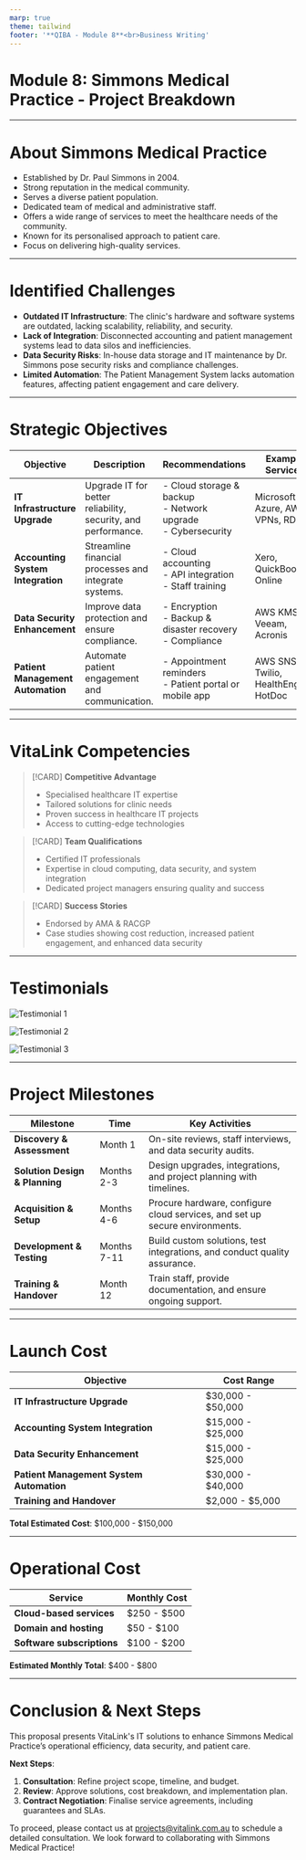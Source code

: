 ```yaml
---
marp: true
theme: tailwind
footer: '**QIBA - Module 8**<br>Business Writing'
---
```


<script src="./themes/timer.js"></script>
<script src="https://cdn.jsdelivr.net/npm/chart.js"></script>
<script src="https://cdn.jsdelivr.net/npm/chartjs-plugin-datalabels@2"></script>
<script src="./themes/charts.js"></script>

<!-- 
_class: title
-->

# Module 8: Simmons Medical Practice - Project Breakdown

---

<!-- 
footer: ""
 -->

# About Simmons Medical Practice

- Established by Dr. Paul Simmons in 2004.
- Strong reputation in the medical community.
- Serves a diverse patient population.
- Dedicated team of medical and administrative staff.
- Offers a wide range of services to meet the healthcare needs of the community.
- Known for its personalised approach to patient care.
- Focus on delivering high-quality services.

---

# Identified Challenges

- **Outdated IT Infrastructure**: The clinic's hardware and software systems are outdated, lacking scalability, reliability, and security.
- **Lack of Integration**: Disconnected accounting and patient management systems lead to data silos and inefficiencies.
- **Data Security Risks**: In-house data storage and IT maintenance by Dr. Simmons pose security risks and compliance challenges.
- **Limited Automation**: The Patient Management System lacks automation features, affecting patient engagement and care delivery.

---

# Strategic Objectives

| **Objective**                     | **Description**                                               | **Recommendations**                                              | **Example Services**                  |
| --------------------------------- | ------------------------------------------------------------- | ---------------------------------------------------------------- | ------------------------------------- |
| **IT Infrastructure Upgrade**     | Upgrade IT for better reliability, security, and performance. | - Cloud storage & backup<br>- Network upgrade<br>- Cybersecurity | Microsoft Azure, AWS, VPNs, RDS       |
| **Accounting System Integration** | Streamline financial processes and integrate systems.         | - Cloud accounting<br>- API integration<br>- Staff training      | Xero, QuickBooks Online               |
| **Data Security Enhancement**     | Improve data protection and ensure compliance.                | - Encryption<br>- Backup & disaster recovery<br>- Compliance     | AWS KMS, Veeam, Acronis               |
| **Patient Management Automation** | Automate patient engagement and communication.                | - Appointment reminders<br>- Patient portal or mobile app        | AWS SNS, Twilio, HealthEngine, HotDoc |

---

# VitaLink Competencies

<div class='grid grid-cols-3 gap-2 text-sm'>

> [!CARD] **Competitive Advantage**  
> - Specialised healthcare IT expertise  
> - Tailored solutions for clinic needs  
> - Proven success in healthcare IT projects  
> - Access to cutting-edge technologies

> [!CARD] **Team Qualifications**  
> - Certified IT professionals  
> - Expertise in cloud computing, data security, and system integration  
> - Dedicated project managers ensuring quality and success

> [!CARD] **Success Stories**  
> - Endorsed by AMA & RACGP  
> - Case studies showing cost reduction, increased patient engagement, and enhanced data security

</div>

---

# Testimonials

<div class='grid grid-cols-3 gap-2'>

![Testimonial 1](./Frame_2.png)

![Testimonial 2](./Frame_3.png)

![Testimonial 3](./Frame_4.png)

</div>

---

# Project Milestones

<div class='text-sm'>

| **Milestone**                  | **Time**    | **Key Activities**                                                          |
| ------------------------------ | ----------- | --------------------------------------------------------------------------- |
| **Discovery & Assessment**     | Month 1     | On-site reviews, staff interviews, and data security audits.                |
| **Solution Design & Planning** | Months 2-3  | Design upgrades, integrations, and project planning with timelines.         |
| **Acquisition & Setup**        | Months 4-6  | Procure hardware, configure cloud services, and set up secure environments. |
| **Development & Testing**      | Months 7-11 | Build custom solutions, test integrations, and conduct quality assurance.   |
| **Training & Handover**        | Month 12    | Train staff, provide documentation, and ensure ongoing support.             |

</div>

---

# Launch Cost

| **Objective**                            | **Cost Range**    |
| ---------------------------------------- | ----------------- |
| **IT Infrastructure Upgrade**            | $30,000 - $50,000 |
| **Accounting System Integration**        | $15,000 - $25,000 |
| **Data Security Enhancement**            | $15,000 - $25,000 |
| **Patient Management System Automation** | $30,000 - $40,000 |
| **Training and Handover**                | $2,000 - $5,000   |

**Total Estimated Cost**: $100,000 - $150,000

---

# Operational Cost

| **Service**                | **Monthly Cost** |
| -------------------------- | ---------------- |
| **Cloud-based services**   | $250 - $500      |
| **Domain and hosting**     | $50 - $100       |
| **Software subscriptions** | $100 - $200      |

**Estimated Monthly Total**: $400 - $800

---

# Conclusion & Next Steps

This proposal presents VitaLink's IT solutions to enhance Simmons Medical Practice’s operational efficiency, data security, and patient care.

**Next Steps**:
1. **Consultation**: Refine project scope, timeline, and budget.
2. **Review**: Approve solutions, cost breakdown, and implementation plan.
3. **Contract Negotiation**: Finalise service agreements, including guarantees and SLAs.

To proceed, please contact us at [projects@vitalink.com.au](mailto:projects@vitalink.com.au) to schedule a detailed consultation. We look forward to collaborating with Simmons Medical Practice!


<!-- 
# Line Chart

<div class='data-table' data-chart-type='line' style='height: 75vh'>

**Monthly Revenue**

| Month | Dataset 1 | Dataset 2 |
| ----- | --------- | --------- |
| Jan   | 10        | 20        |
| Feb   | 15        | 25        |
| Mar   | 20        | 30        |
| Apr   | 25        | 35        |
| May   | 30        | 40        |
| Jun   | 35        | 45        |
| Jul   | 40        | 50        |
| Aug   | 45        | 55        |
| Sep   | 50        | 60        |
| Oct   | 55        | 65        |

</div>

---

# Bar Chart

<div class='data-table' data-chart-type='bar' style='height: 75vh'>

**Monthly Revenue**

| Month | Dataset 1 | Dataset 2 |
| ----- | --------- | --------- |
| Jan   | 10        | 20        |
| Feb   | 15        | 25        |
| Mar   | 20        | 30        |
| Apr   | 25        | 35        |
| May   | 30        | 40        |
| Jun   | 35        | 45        |
| Jul   | 40        | 50        |
| Aug   | 45        | 55        |
| Sep   | 50        | 60        |
| Oct   | 55        | 65        |

</div>


---

# SWOT Analysis

<div class="chart-container" style="position: relative; height:75vh;">
    <canvas id="myChart"></canvas>
</div>

<script>
  const colors = {
    strengths: {
      backgroundColor: 'rgb(255, 99, 132.2)',
      borderColor: 'rgb(255, 99, 132)',
    }
  }

  const ctx = document.getElementById('myChart');
const data = {
  "datasets": [
    {
      "label": "Strengths",
      "data": [
        { "x": -0.1, "y": 0.9, "title": "Reputation", "description": "Established medical practice with a strong reputation." },
        { "x": -0.1, "y": 0.8, "title": "Ownership of premises", "description": "Ownership of the premises provides stability and control." },
        { "x": -0.45, "y": 0.1, "title": "Equipment", "description": "Specialised medical equipment enhances patient care." },
        { "x": -0.5, "y": 0.5, "title": "Dedicated Staff", "description": "Dedicated staff members with a mix of medical and administrative roles." },
        { "x": -0.9, "y": 0.1, "title": "IT Infrastructure control", "description": "In-house IT maintenance and data storage for better control and security." },
        { "x": -0.4, "y": 0.4, "title": "Bulk billing", "description": "Bulk billing system for patient convenience." },
        { "x": -0.1, "y": 0.1, "title": "Specialists", "description": "Visiting specialists add value to the clinic's services." }
      ],
      "backgroundColor": "rgb(75, 192, 192)",
      "borderColor": "rgb(75, 192, 192)"
    },
    {
      "label": "Weaknesses",
      "data": [
        { "x": -0.45, "y": -0.1, "title": "Leased equipment", "description": "Reliance on expensive leased specialist medical equipment." },
        { "x": -0.3, "y": -0.8, "title": "Unreliable IT infrastructure", "description": "Potential challenges in IT network reliability." },
        { "x": -0.4, "y": -0.7, "title": "Lack of integration", "description": "Complex accounting software and lack of integration with patient management system." },
        { "x": -0.5, "y": -0.6, "title": "Limited automation", "description": "Manual appointment reminders without automation." },
        { "x": -0.9, "y": -0.9, "title": "Overworked owner", "description": "Dr Simmons's responsibility for all IT maintenance, data storage, and consumables." }
      ],
      "backgroundColor": "rgb(255, 99, 132)",
      "borderColor": "rgb(255, 99, 132)"
    },
    {
      "label": "Opportunities",
      "data": [
        { "x": 0.1, "y": 0.85, "title": "Collaboration", "description": "Collaboration with other healthcare providers for integrated care." },
        { "x": 0.5, "y": 0.5, "title": "Expansion of services", "description": "Adding new services such as physical therapy, mental health counseling, or specialized clinics (e.g., diabetic care, pediatric care) can attract a broader patient base" },

      ],
      "backgroundColor": "rgb(54, 162, 235)",
      "borderColor": "rgb(54, 162, 235)"
    },
    {
      "label": "Threats",
      "data": [
        { "x": 0.6, "y": -0.9, "title": "Disruption", "description": "Disruption of services due to IT system failures or downtime." },
        { "x": 0.7, "y": -0.8, "title": "Infrastructure damage", "description": "Damage to equipment or premises affecting clinic operations." },
        { "x": 0.8, "y": -0.7, "title": "Cyber threats", "description": "Data breaches and cyber attacks on patient information." },
        { "x": 0.9, "y": -0.6, "title": "Competition", "description": "Competition from other medical practices and healthcare providers." },
        { "x": 0.5, "y": -0.5, "title": "Rising Costs", "description": "Rising costs of medical equipment and technology upgrades." },
        { "x": 0.4, "y": -0.4, "title": "Patient Dissatisfaction", "description": "Patient dissatisfaction with service quality and waiting times." }
      ],
      "backgroundColor": "rgb(255, 206, 86)",
      "borderColor": "rgb(255, 206, 86)"
    }
  ]
};

  const quadrants = {
    id: 'quadrants',
    beforeDraw(chart, args, options) {
      const {ctx, chartArea: {left, top, right, bottom}, scales: {x, y}} = chart;
      const midX = x.getPixelForValue(0);
      const midY = y.getPixelForValue(0);
      ctx.save();
      ctx.fillStyle = options.topLeft;
      ctx.fillRect(left, top, midX - left, midY - top);
      ctx.fillStyle = options.topRight;
      ctx.fillRect(midX, top, right - midX, midY - top);
      ctx.fillStyle = options.bottomRight;
      ctx.fillRect(midX, midY, right - midX, bottom - midY);
      ctx.fillStyle = options.bottomLeft;
      ctx.fillRect(left, midY, midX - left, bottom - midY);
      ctx.restore();
    }
  };
  const config = {
    type: 'scatter',
    data: data,
    options: {
      plugins: {
        quadrants: {
          bottomLeft: 'rgb(255, 204, 204)', // red
          topRight: 'rgb(204, 230, 255)', // blue
          topLeft: 'rgb(217, 235, 235)', // green
          bottomRight: 'rgb(255, 243, 204)', // yellow
        },
        tooltip: {
            enabled: true,
            callbacks: {
                label: function(context) {
                    return context.dataset.data[context.dataIndex].description;
                }
            }
        },
        datalabels: {
          display: true,
          formatter: function(value, context) {
            return context.dataset.data[context.dataIndex].title;
          },
          align: 'bottom',
        }
      },
      aspectRatio: 1,
      // Limit the range to -1 to 1
      scales: {
        x: {
          min: -1,
          max: 1,
          ticks: {
            callback: function(value) {
              if (value === -1) {
                return 'Internal';
              } else if (value === 1) {
                return 'External';
              }
            }
          }
        },
        y: {
          min: -1,
          max: 1,
          ticks: {
            callback: function(value) {
              if (value === -1) {
                return 'Harmful';
              } else if (value === 1) {
                return 'Beneficial';
              }
            }
          }
        }
      }
    },
    plugins: [quadrants, ChartDataLabels]
  };

  new Chart(ctx, config);
</script> -->